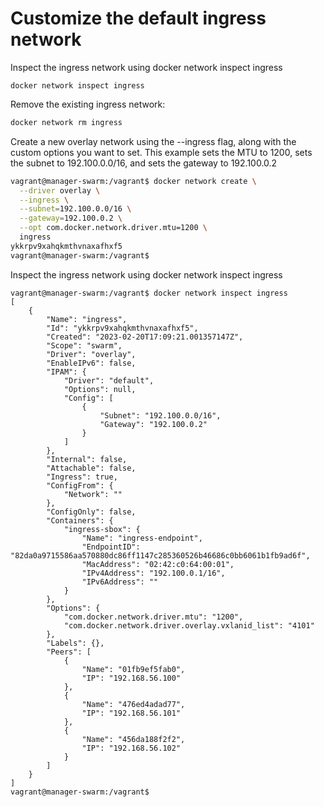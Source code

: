 # Customize the default ingress network

Inspect the ingress network using docker network inspect ingress

```
docker network inspect ingress
```

Remove the existing ingress network:

```bash
docker network rm ingress
```

Create a new overlay network using the --ingress flag, along with the custom options you want to set. This example sets the MTU to 1200, sets the subnet to 192.100.0.0/16, and sets the gateway to 192.100.0.2

```bash
vagrant@manager-swarm:/vagrant$ docker network create \
  --driver overlay \
  --ingress \
  --subnet=192.100.0.0/16 \
  --gateway=192.100.0.2 \
  --opt com.docker.network.driver.mtu=1200 \
  ingress
ykkrpv9xahqkmthvnaxafhxf5
vagrant@manager-swarm:/vagrant$
```

Inspect the ingress network using docker network inspect ingress

```
vagrant@manager-swarm:/vagrant$ docker network inspect ingress
[
    {
        "Name": "ingress",
        "Id": "ykkrpv9xahqkmthvnaxafhxf5",
        "Created": "2023-02-20T17:09:21.001357147Z",
        "Scope": "swarm",
        "Driver": "overlay",
        "EnableIPv6": false,
        "IPAM": {
            "Driver": "default",
            "Options": null,
            "Config": [
                {
                    "Subnet": "192.100.0.0/16",
                    "Gateway": "192.100.0.2"
                }
            ]
        },
        "Internal": false,
        "Attachable": false,
        "Ingress": true,
        "ConfigFrom": {
            "Network": ""
        },
        "ConfigOnly": false,
        "Containers": {
            "ingress-sbox": {
                "Name": "ingress-endpoint",
                "EndpointID": "82da0a9715586aa570880dc86ff1147c285360526b46686c0bb6061b1fb9ad6f",
                "MacAddress": "02:42:c0:64:00:01",
                "IPv4Address": "192.100.0.1/16",
                "IPv6Address": ""
            }
        },
        "Options": {
            "com.docker.network.driver.mtu": "1200",
            "com.docker.network.driver.overlay.vxlanid_list": "4101"
        },
        "Labels": {},
        "Peers": [
            {
                "Name": "01fb9ef5fab0",
                "IP": "192.168.56.100"
            },
            {
                "Name": "476ed4adad77",
                "IP": "192.168.56.101"
            },
            {
                "Name": "456da188f2f2",
                "IP": "192.168.56.102"
            }
        ]
    }
]
vagrant@manager-swarm:/vagrant$
```
